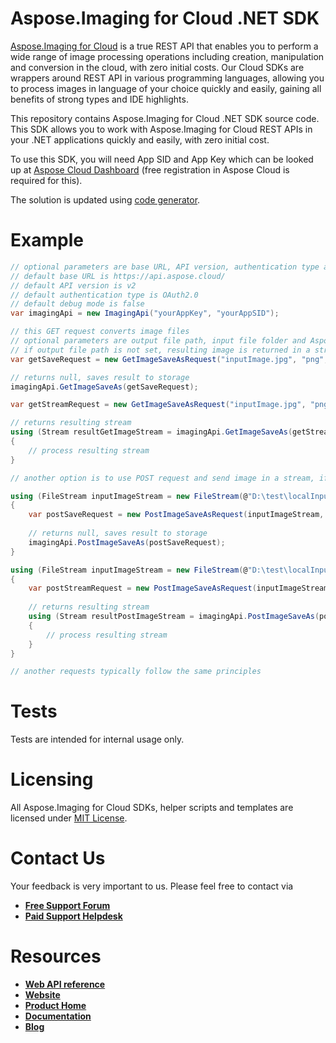 # Aspose.Imaging for Cloud .NET SDK
[Aspose.Imaging for Cloud](https://products.aspose.cloud/imaging/cloud) is a true REST API that enables you to perform a wide range of image processing operations including creation, manipulation and conversion in the cloud, with zero initial costs. Our Cloud SDKs are wrappers around REST API in various programming languages, allowing you to process images in language of your choice quickly and easily, gaining all benefits of strong types and IDE highlights. 

This repository contains Aspose.Imaging for Cloud .NET SDK source code. This SDK allows you to work with Aspose.Imaging for Cloud REST APIs in your .NET applications quickly and easily, with zero initial cost.

To use this SDK, you will need App SID and App Key which can be looked up at [Aspose Cloud Dashboard](https://dashboard.aspose.cloud/#/apps) (free registration in Aspose Cloud is required for this).

The solution is updated using [code generator](https://github.com/aspose-imaging-cloud/aspose-imaging-cloud-codegen).

# Example
```csharp
// optional parameters are base URL, API version, authentication type and debug mode
// default base URL is https://api.aspose.cloud/
// default API version is v2
// default authentication type is OAuth2.0
// default debug mode is false
var imagingApi = new ImagingApi("yourAppKey", "yourAppSID");

// this GET request converts image files
// optional parameters are output file path, input file folder and Aspose storage name (if you have more than one storage and want to use non-default one) 
// if output file path is not set, resulting image is returned in a stream; otherwise, it's saved at the specified path in the storage and null is returned
var getSaveRequest = new GetImageSaveAsRequest("inputImage.jpg", "png", "ResultFolder/resultImage.png", "InputFolder");

// returns null, saves result to storage
imagingApi.GetImageSaveAs(getSaveRequest);

var getStreamRequest = new GetImageSaveAsRequest("inputImage.jpg", "png", null, "InputFolder");

// returns resulting stream
using (Stream resultGetImageStream = imagingApi.GetImageSaveAs(getStreamRequest))
{
	// process resulting stream
}

// another option is to use POST request and send image in a stream, if it's not present in your storage

using (FileStream inputImageStream = new FileStream(@"D:\test\localInputImage.jpg", FileMode.Open, FileAccess.Read))
{
	var postSaveRequest = new PostImageSaveAsRequest(inputImageStream, "png", "ResultFolder/resultImage.png");
	
	// returns null, saves result to storage
	imagingApi.PostImageSaveAs(postSaveRequest);
}

using (FileStream inputImageStream = new FileStream(@"D:\test\localInputImage.jpg", FileMode.Open, FileAccess.Read))
{
	var postStreamRequest = new PostImageSaveAsRequest(inputImageStream, "png");
	
	// returns resulting stream
	using (Stream resultPostImageStream = imagingApi.PostImageSaveAs(postStreamRequest))
	{
		// process resulting stream
	}
}

// another requests typically follow the same principles
```

# Tests
Tests are intended for internal usage only.

# Licensing
All Aspose.Imaging for Cloud SDKs, helper scripts and templates are licensed under [MIT License](LICENSE).

# Contact Us
Your feedback is very important to us. Please feel free to contact via
+ [**Free Support Forum**](https://forum.aspose.cloud/c/imaging)
+ [**Paid Support Helpdesk**](https://helpdesk.aspose.imaging/)

# Resources
+ [**Web API reference**](https://apireference.aspose.cloud/imaging/)
+ [**Website**](https://www.aspose.cloud)
+ [**Product Home**](https://products.aspose.cloud/imaging/cloud)
+ [**Documentation**](https://docs.aspose.cloud/display/imagingcloud/Home)
+ [**Blog**](https://blog.aspose.cloud/category/aspose-products/aspose.imaging-cloud/)
